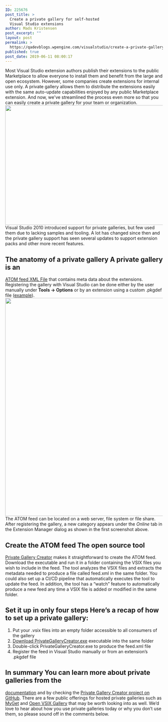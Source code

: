 ```yaml
---
ID: 225676
post_title: >
  Create a private gallery for self-hosted
  Visual Studio extensions
author: Mads Kristensen
post_excerpt: ""
layout: post
permalink: >
  https://qadevblogs.wpengine.com/visualstudio/create-a-private-gallery-for-self-hosted-visual-studio-extensions/
published: true
post_date: 2019-06-11 08:00:17
---
```

Most Visual Studio extension authors publish their extensions to the public Marketplace to allow everyone to install them and benefit from the large and open ecosystem. However, some companies create extensions for internal use only. A private gallery allows them to distribute the extensions easily with the same auto-update capabilities enjoyed by any public Marketplace extension. And now, we've streamlined the process even more so that you can easily create a private gallery for your team or organization. <img class="alignnone size-full wp-image-225679" src="https://devblogs.microsoft.com/visualstudio/wp-content/uploads/sites/4/2019/06/private-gallery-online-tab.png" alt="" width="933" height="382" /> Visual Studio 2010 introduced support for private galleries, but few used them due to lacking samples and tooling. A lot has changed since then and the private gallery support has seen several updates to support extension packs and other more recent features. 
## The anatomy of a private gallery A private gallery is an 

[ATOM feed XML File][1] that contains meta data about the extensions. Registering the gallery with Visual Studio can be done either by the user manually under **Tools -> Options** or by an extension using a custom .pkgdef file ([example][2]). <img class="alignnone size-full wp-image-225678" src="https://devblogs.microsoft.com/visualstudio/wp-content/uploads/sites/4/2019/06/extension-options.png" alt="" width="967" height="696" /> The ATOM feed can be located on a web server, file system or file share. After registering the gallery, a new category appears under the *Online* tab in the Extension Manager dialog as shown in the first screenshot above. 
## Create the ATOM feed The open source tool 

[Private Gallery Creator][3] makes it straightforward to create the ATOM feed. Download the executable and run it in a folder containing the VSIX files you wish to include in the feed. The tool analyzes the VSIX files and extracts the metadata needed to produce a file called feed.xml in the same folder. You could also set up a CI/CD pipeline that automatically executes the tool to update the feed. In addition, the tool has a “watch” feature to automatically produce a new feed any time a VSIX file is added or modified in the same folder. 
## Set it up in only four steps Here’s a recap of how to set up a private gallery: 

1.  Put your .vsix files into an empty folder accessible to all consumers of the gallery
2.  [Download PrivateGalleryCreator.exe][4] executable into the same folder
3.  Double-click PrivateGalleryCreator.exe to produce the feed.xml file
4.  Register the feed in Visual Studio manually or from an extension’s .pkgdef file

## In summary You can learn more about private galleries from the 

[documentation][5] and by checking the [Private Gallery Creator project on GitHub][4]. There are a few public offerings for hosted private galleries such as [MyGet][6] and [Open VSIX Gallery][7] that may be worth looking into as well. We’d love to hear about how you use private galleries today or why you don’t use them, so please sound off in the comments below.

 [1]: https://docs.microsoft.com/visualstudio/extensibility/how-to-create-an-atom-feed-for-a-private-gallery
 [2]: https://github.com/madskristensen/VsixGalleryExtension/blob/master/src/feed.pkgdef
 [3]: https://github.com/madskristensen/PrivateGalleryCreator
 [4]: https://github.com/madskristensen/PrivateGalleryCreator/releases
 [5]: https://docs.microsoft.com/visualstudio/extensibility/private-galleries
 [6]: https://www.myget.org/vsix
 [7]: http://vsixgallery.com/